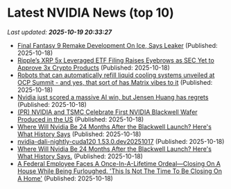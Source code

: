 # Latest NVIDIA News (top 10)
_Last updated: **2025-10-19 20:33:27**_

- [Final Fantasy 9 Remake Development On Ice, Says Leaker](https://screenrant.com/final-fantasy-9-remake-development-pause-leak/) (Published: 2025-10-18)
- [Ripple’s XRP 5x Leveraged ETF Filing Raises Eyebrows as SEC Yet to Approve 3x Crypto Products](https://zycrypto.com/ripples-xrp-5x-leveraged-etf-filing-raises-eyebrows-as-sec-yet-to-approve-3x-crypto-products/) (Published: 2025-10-18)
- [Robots that can automatically refill liquid cooling systems unveiled at OCP Summit - and yes, that sort of has Matrix vibes to it](https://www.techradar.com/pro/robots-that-can-automatically-refill-liquid-cooling-systems-will-be-unveiled-at-ocp-summit-and-yes-that-sort-of-has-matrix-vibes-to-it) (Published: 2025-10-18)
- [Nvidia just scored a massive AI win, but Jensen Huang has regrets](https://www.thestreet.com/investing/nvidia-just-scored-a-massive-ai-win-but-jensen-huang-has-regrets) (Published: 2025-10-18)
- [(PR) NVIDIA and TSMC Celebrate First NVIDIA Blackwell Wafer Produced in the US](https://www.techpowerup.com/342019/nvidia-and-tsmc-celebrate-first-nvidia-blackwell-wafer-produced-in-the-us) (Published: 2025-10-18)
- [Where Will Nvidia Be 24 Months After the Blackwell Launch? Here's What History Says](https://biztoc.com/x/0a7a24bde5c12c4d) (Published: 2025-10-18)
- [nvidia-dali-nightly-cuda120 1.53.0.dev20251017](https://pypi.org/project/nvidia-dali-nightly-cuda120/1.53.0.dev20251017/) (Published: 2025-10-18)
- [Where Will Nvidia Be 24 Months After the Blackwell Launch? Here's What History Says.](https://consent.yahoo.com/v2/collectConsent?sessionId=1_cc-session_e258ccc3-da12-4acf-8ace-76958374d55d) (Published: 2025-10-18)
- [A Federal Employee Faces A Once-In-A-Lifetime Ordeal—Closing On A House While Being Furloughed. 'This Is Not The Time To Be Closing On A Home'](https://finance.yahoo.com/news/federal-employee-faces-once-lifetime-170128130.html) (Published: 2025-10-18)

